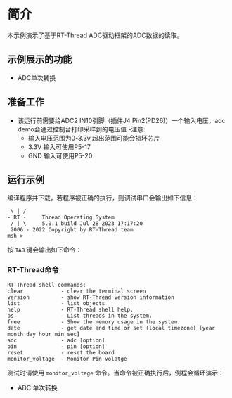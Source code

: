 # 简介

本示例演示了基于RT-Thread ADC驱动框架的ADC数据的读取。

## 示例展示的功能

- ADC单次转换

## 准备工作

- 该运行前需要给ADC2 IN10引脚（插件J4 Pin2(PD26)）一个输入电压，adc demo会通过控制台打印采样到的电压值
  -注意: 
    - 输入电压范围为0-3.3v,超出范围可能会损坏芯片
    - 3.3V 输入可使用P5-17
    - GND 输入可使用P5-20

## 运行示例
编译程序并下载，若程序被正确的执行，则调试串口会输出如下信息：
```console
 \ | /
- RT -     Thread Operating System
 / | \     5.0.1 build Jul 28 2023 17:17:20
 2006 - 2022 Copyright by RT-Thread team
msh >
```

按 `TAB` 键会输出如下命令：

### RT-Thread命令

```console
RT-Thread shell commands:
clear            - clear the terminal screen
version          - show RT-Thread version information
list             - list objects
help             - RT-Thread shell help.
ps               - List threads in the system.
free             - Show the memory usage in the system.
date             - get date and time or set (local timezone) [year month day hour min sec]
adc              - adc [option]
pin              - pin [option]
reset            - reset the board
monitor_voltage  - Monitor Pin volatge

```
测试时请使用 `monitor_voltage` 命令。当命令被正确执行后，例程会循环演示：
- ADC 单次转换
